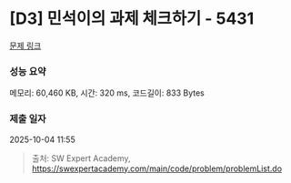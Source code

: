 # [D3] 민석이의 과제 체크하기 - 5431 

[문제 링크](https://swexpertacademy.com/main/code/problem/problemDetail.do?contestProbId=AWVl3rWKDBYDFAXm) 

### 성능 요약

메모리: 60,460 KB, 시간: 320 ms, 코드길이: 833 Bytes

### 제출 일자

2025-10-04 11:55



> 출처: SW Expert Academy, https://swexpertacademy.com/main/code/problem/problemList.do